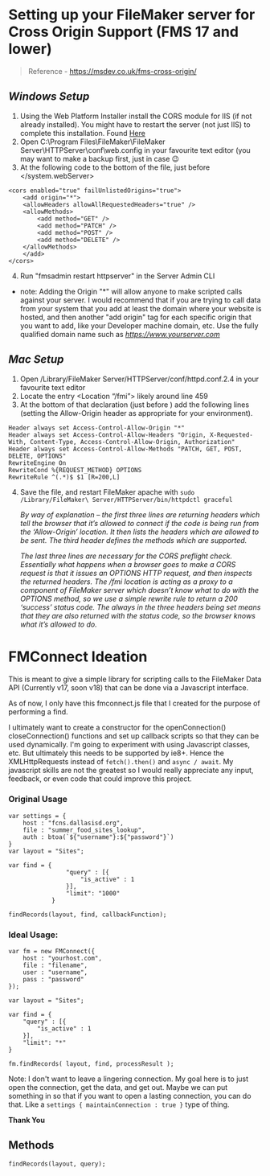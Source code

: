 # Setting up your FileMaker server for Cross Origin Support (FMS 17 and lower)
> Reference - https://msdev.co.uk/fms-cross-origin/
## *Windows Setup*
1. Using the Web Platform Installer install the CORS module for IIS (if not already installed). You might have to restart the server (not just IIS) to complete this installation. Found [Here](https://www.iis.net/downloads/microsoft/iis-cors-module)
2. Open C:\Program Files\FileMaker\FileMaker Server\HTTPServer\conf\web.config in your favourite text editor (you may want to make a backup first, just in case 😉
3. At the following code to the bottom of the file, just before </system.webServer>
````
<cors enabled="true" failUnlistedOrigins="true">
    <add origin="*">
    <allowHeaders allowAllRequestedHeaders="true" />
    <allowMethods>
        <add method="GET" />
        <add method="PATCH" />
        <add method="POST" />
        <add method="DELETE" />
    </allowMethods>
    </add>
</cors>
````
4. Run "fmsadmin restart httpserver" in the Server Admin CLI

- note: Adding the Origin "*" will allow anyone to make scripted calls against your server. I would recommend that if you are trying to call data from your system that you add at least the domain where your website is hosted, and then another "add origin" tag for each specific origin that you want to add, like your Developer machine domain, etc. Use the fully qualified domain name such as *https://www.yourserver.com*
## *Mac Setup*
1. Open /Library/FileMaker Server/HTTPServer/conf/httpd.conf.2.4 in your favourite text editor
2. Locate the entry <Location “/fmi”> likely around line 459
3. At the bottom of that declaration (just before </Location>) add the following lines (setting the Allow-Origin header as appropriate for your environment).
````
Header always set Access-Control-Allow-Origin "*"
Header always set Access-Control-Allow-Headers "Origin, X-Requested-With, Content-Type, Access-Control-Allow-Origin, Authorization"
Header always set Access-Control-Allow-Methods "PATCH, GET, POST, DELETE, OPTIONS"
RewriteEngine On
RewriteCond %{REQUEST_METHOD} OPTIONS
RewriteRule ^(.*)$ $1 [R=200,L]
````
4. Save the file, and restart FileMaker apache with 
``sudo /Library/FileMaker\ Server/HTTPServer/bin/httpdctl graceful``

    *By way of explanation – the first three lines are returning headers which tell the browser that it’s allowed to connect if the code is being run from the ‘Allow-Origin’ location. It then lists the headers which are allowed to be sent. The third header defines the methods which are supported.*

    *The last three lines are necessary for the CORS preflight check. Essentially what happens when a browser goes to make a CORS request is that it issues an OPTIONS HTTP request, and then inspects the returned headers. The /fmi location is acting as a proxy to a component of FileMaker server which doesn’t know what to do with the OPTIONS method, so we use a simple rewrite rule to return a 200 ‘success’ status code. The always in the three headers being set means that they are also returned with the status code, so the browser knows what it’s allowed to do.*

# FMConnect Ideation

This is meant to give a simple library for scripting calls to the FileMaker Data API (Currently v17, soon v18) that can be done via a Javascript interface.

As of now, I only have this fmconnect.js file that I created for the purpose of performing a find. 

I ultimately want to create a constructor for the openConnection() closeConnection() functions and set up callback scripts so that they can be used dynamically. I'm going to experiment with using Javascript classes, etc. But ultimately this needs to be supported by ie8+. Hence the XMLHttpRequests instead of ``fetch().then()`` and ``async / await``. My javascript skills are not the greatest so I would really appreciate any input, feedback, or even code that could improve this project.

### Original Usage
````
var settings = {
    host : "fcns.dallasisd.org",
    file : "summer_food_sites_lookup",
    auth : btoa(`${"username"}:${"password"}`)
}
var layout = "Sites";

var find = {
                "query" : [{
                    "is_active" : 1
                }],
                "limit": "1000"
            }

findRecords(layout, find, callbackFunction);
````

### Ideal Usage:
````
var fm = new FMConnect({
    host : "yourhost.com",
    file : "filename",
    user : "username",
    pass : "password"
});

var layout = "Sites";

var find = {
    "query" : [{
        "is_active" : 1
    }],
    "limit": "*"
}

fm.findRecords( layout, find, processResult );
````

Note: I don't want to leave a lingering connection. My goal here is to just open the connection, get the data, and get out. Maybe we can put something in so that if you want to open a lasting connection, you can do that. Like a ``settings { maintainConnection : true }`` type of thing.

**Thank You**

## Methods

``findRecords(layout, query);``

